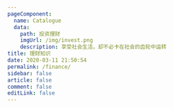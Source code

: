 ```yaml
---
pageComponent: 
  name: Catalogue
  data: 
    path: 投资理财
    imgUrl: /img/invest.png
    description: 享受社会生活，却不必卡在社会的齿轮中运转
title: 理财知识
date: 2020-03-11 21:50:54
permalink: /finance/
sidebar: false
article: false
comment: false
editLink: false
---
```

